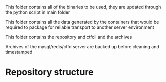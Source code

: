 This folder contains all of the binaries to be used, they are updated through the 
python script in main folder

This folder contains all the data generated by the containers that would
be required to package for reliable transport to another server environment

This folder contains the repository and ctfcli and the archives

Archives of the mysql/redis/ctfd server are backed up before cleaning and timestamped


# Repository structure
    
